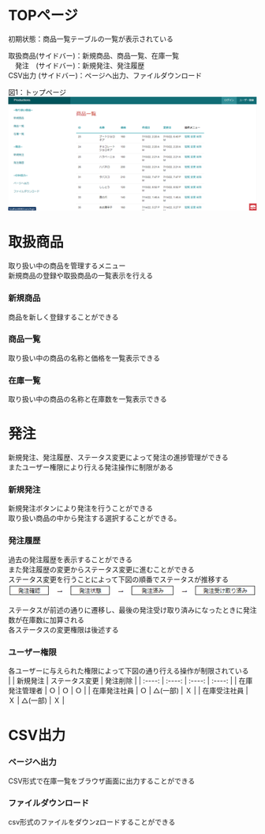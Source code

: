 # TOPページ  
初期状態：商品一覧テーブルの一覧が表示されている  

取扱商品(サイドバー)：新規商品、商品一覧、在庫一覧  
　発注　(サイドバー)：新規発注、発注履歴  
CSV出力 (サイドバー)：ページへ出力、ファイルダウンロード  

図1：トップページ
![top](pic/top.png)

# 取扱商品
取り扱い中の商品を管理するメニュー  
新規商品の登録や取扱商品の一覧表示を行える
### 新規商品
商品を新しく登録することができる
### 商品一覧
取り扱い中の商品の名称と価格を一覧表示できる
### 在庫一覧
取り扱い中の商品の名称と在庫数を一覧表示できる
  
  
# 発注  
新規発注、発注履歴、ステータス変更によって発注の進捗管理ができる  
またユーザー権限により行える発注操作に制限がある

### 新規発注
新規発注ボタンにより発注を行うことができる  
取り扱い商品の中から発注する選択することができる。

### 発注履歴
過去の発注履歴を表示することができる  
また発注履歴の変更からステータス変更に進むことができる  
ステータス変更を行うことによって下図の順番でステータスが推移する  
![ステータス画像](pic/status.png)  

ステータスが前述の通りに遷移し、最後の発注受け取り済みになったときに発注数が在庫数に加算される  
各ステータスの変更権限は後述する  


### ユーザー権限
各ユーザーに与えられた権限によって下図の通り行える操作が制限されている  
|                 |  新規発注  |  ステータス変更  |  発注削除  |
| :----:          | :----:     | :----:         | :----:    |
|  在庫発注管理者  |  Ｏ         |  Ｏ            |  Ｏ      |
|  在庫発注社員    |  Ｏ         |  △(一部)      |  Ｘ      |
|  在庫受注社員    |  Ｘ         |  △(一部)      |  Ｘ      |

# CSV出力
### ページへ出力
CSV形式で在庫一覧をブラウザ画面に出力することができる
### ファイルダウンロード
csv形式のファイルをダウンzロードすることができる



